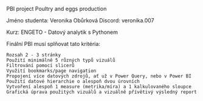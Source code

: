 PBI project Poultry and eggs production

Jméno studenta: Veronika Obůrková
Discord: veronika.007

Kurz: ENGETO - Datový analytik s Pythonem

Finální PBI musí splňovat tato kritéria:

    Rozsah 2 - 3 stránky
    Použití minimálně 5 různých typů vizuálů
    Filtrování pomocí slicerů
    Využití bookmarks/page navigation
    Propojení více datových zdrojů, ať už v Power Query, nebo v Power BI
    Použití datové hierarchie o alespoň dvou úrovních
    Vytvoření alespoň 1 measure (metrika/míra) a 1 kalkulovaného sloupce
    Grafická úprava použitých vizuálů a vizuálně přívětivý výsledný report
